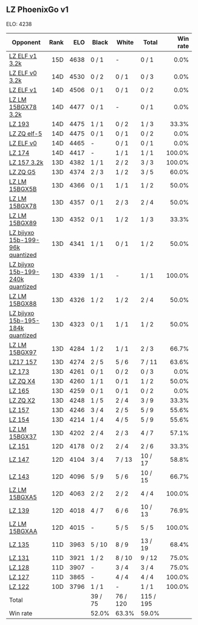 ## LZ PhoenixGo v1 ##

ELO: 4238

Opponent | Rank | ELO | Black | White | Total | Win rate
---------|-----:|----:|-------|-------|-------|-------:
[LZ ELF v1 3.2k](LZ%20ELF%20v1%203.2k.md) | 15D | 4638 | 0 / 1 | - | 0 / 1 | 0.0%
[LZ ELF v0 3.2k](LZ%20ELF%20v0%203.2k.md) | 14D | 4530 | 0 / 2 | 0 / 1 | 0 / 3 | 0.0%
[LZ ELF v1](LZ%20ELF%20v1.md) | 14D | 4506 | 0 / 1 | 0 / 1 | 0 / 2 | 0.0%
[LZ LM 15BGX78 3.2k](LZ%20LM%2015BGX78%203.2k.md) | 14D | 4477 | 0 / 1 | - | 0 / 1 | 0.0%
[LZ 193](LZ%20193.md) | 14D | 4475 | 1 / 1 | 0 / 2 | 1 / 3 | 33.3%
[LZ ZQ elf-5](LZ%20ZQ%20elf-5.md) | 14D | 4475 | 0 / 1 | 0 / 1 | 0 / 2 | 0.0%
[LZ ELF v0](LZ%20ELF%20v0.md) | 14D | 4465 | - | 0 / 1 | 0 / 1 | 0.0%
[LZ 174](LZ%20174.md) | 14D | 4417 | - | 1 / 1 | 1 / 1 | 100.0%
[LZ 157 3.2k](LZ%20157%203.2k.md) | 13D | 4382 | 1 / 1 | 2 / 2 | 3 / 3 | 100.0%
[LZ ZQ G5](LZ%20ZQ%20G5.md) | 13D | 4374 | 2 / 3 | 1 / 2 | 3 / 5 | 60.0%
[LZ LM 15BGX5B](LZ%20LM%2015BGX5B.md) | 13D | 4366 | 0 / 1 | 1 / 1 | 1 / 2 | 50.0%
[LZ LM 15BGX78](LZ%20LM%2015BGX78.md) | 13D | 4357 | 0 / 1 | 2 / 3 | 2 / 4 | 50.0%
[LZ LM 15BGX89](LZ%20LM%2015BGX89.md) | 13D | 4352 | 0 / 1 | 1 / 2 | 1 / 3 | 33.3%
[LZ bjiyxo 15b-199-96k quantized](LZ%20bjiyxo%2015b-199-96k%20quantized.md) | 13D | 4341 | 1 / 1 | 0 / 1 | 1 / 2 | 50.0%
[LZ bjiyxo 15b-199-240k quantized](LZ%20bjiyxo%2015b-199-240k%20quantized.md) | 13D | 4339 | 1 / 1 | - | 1 / 1 | 100.0%
[LZ LM 15BGX88](LZ%20LM%2015BGX88.md) | 13D | 4326 | 1 / 2 | 1 / 2 | 2 / 4 | 50.0%
[LZ bjiyxo 15b-195-184k quantized](LZ%20bjiyxo%2015b-195-184k%20quantized.md) | 13D | 4323 | 0 / 1 | 1 / 1 | 1 / 2 | 50.0%
[LZ LM 15BGX97](LZ%20LM%2015BGX97.md) | 13D | 4284 | 1 / 2 | 1 / 1 | 2 / 3 | 66.7%
[LZ17 157](LZ17%20157.md) | 13D | 4274 | 2 / 5 | 5 / 6 | 7 / 11 | 63.6%
[LZ 173](LZ%20173.md) | 13D | 4261 | 0 / 1 | 0 / 2 | 0 / 3 | 0.0%
[LZ ZQ X4](LZ%20ZQ%20X4.md) | 13D | 4260 | 1 / 1 | 0 / 1 | 1 / 2 | 50.0%
[LZ 165](LZ%20165.md) | 13D | 4259 | 0 / 1 | 0 / 1 | 0 / 2 | 0.0%
[LZ ZQ X2](LZ%20ZQ%20X2.md) | 13D | 4248 | 1 / 5 | 2 / 4 | 3 / 9 | 33.3%
[LZ 157](LZ%20157.md) | 13D | 4246 | 3 / 4 | 2 / 5 | 5 / 9 | 55.6%
[LZ 154](LZ%20154.md) | 13D | 4214 | 1 / 4 | 4 / 5 | 5 / 9 | 55.6%
[LZ LM 15BGX37](LZ%20LM%2015BGX37.md) | 13D | 4202 | 2 / 4 | 2 / 3 | 4 / 7 | 57.1%
[LZ 151](LZ%20151.md) | 12D | 4178 | 0 / 2 | 2 / 4 | 2 / 6 | 33.3%
[LZ 147](LZ%20147.md) | 12D | 4104 | 3 / 4 | 7 / 13 | 10 / 17 | 58.8%
[LZ 143](LZ%20143.md) | 12D | 4096 | 5 / 9 | 5 / 6 | 10 / 15 | 66.7%
[LZ LM 15BGXA5](LZ%20LM%2015BGXA5.md) | 12D | 4063 | 2 / 2 | 2 / 2 | 4 / 4 | 100.0%
[LZ 139](LZ%20139.md) | 12D | 4018 | 4 / 7 | 6 / 6 | 10 / 13 | 76.9%
[LZ LM 15BGXAA](LZ%20LM%2015BGXAA.md) | 12D | 4015 | - | 5 / 5 | 5 / 5 | 100.0%
[LZ 135](LZ%20135.md) | 11D | 3963 | 5 / 10 | 8 / 9 | 13 / 19 | 68.4%
[LZ 131](LZ%20131.md) | 11D | 3921 | 1 / 2 | 8 / 10 | 9 / 12 | 75.0%
[LZ 128](LZ%20128.md) | 11D | 3907 | - | 3 / 4 | 3 / 4 | 75.0%
[LZ 127](LZ%20127.md) | 11D | 3865 | - | 4 / 4 | 4 / 4 | 100.0%
[LZ 122](LZ%20122.md) | 10D | 3796 | 1 / 1 | - | 1 / 1 | 100.0%
Total | | | 39 / 75 | 76 / 120 | 115 / 195 | 
Win rate| | | 52.0% | 63.3% | 59.0% | 
